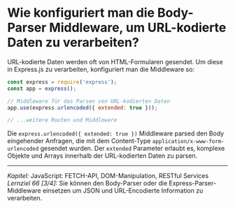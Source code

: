 # Wie konfiguriert man die Body-Parser Middleware, um URL-kodierte Daten zu verarbeiten?

URL-kodierte Daten werden oft von HTML-Formularen gesendet. Um diese in Express.js zu verarbeiten, konfiguriert man die Middleware so:
```javascript
const express = require('express');
const app = express();

// Middleware für das Parsen von URL-kodierten Daten
app.use(express.urlencoded({ extended: true }));

// ...weitere Routen und Middleware
```
Die `express.urlencoded({ extended: true })` Middleware parsed den Body eingehender Anfragen, die mit dem Content-Type `application/x-www-form-urlencoded` gesendet wurden. Der `extended` Parameter erlaubt es, komplexe Objekte und Arrays innerhalb der URL-kodierten Daten zu parsen.

---

_Kapitel:_ JavaScript: FETCH-API, DOM-Manipulation, RESTful Services
_Lernziel 66 \[3/4\]:_ Sie können den Body-Parser oder die Express-Parser-Middleware einsetzen um JSON und URL-Encodierte Information zu verarbeiten.

